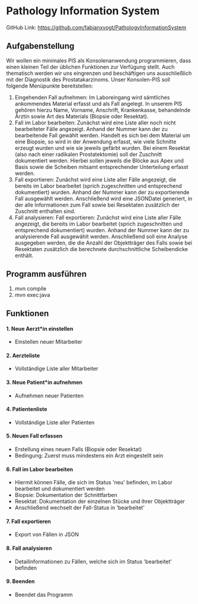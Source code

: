 # Pathology Information System

GitHub Link: https://github.com/fabianxvogt/PathologyInformationSystem

## Aufgabenstellung

Wir wollen ein minimales PIS als Konsolenanwendung programmieren, dass einen kleinen Teil der
üblichen Funktionen zur Verfügung stellt. Auch thematisch werden wir uns eingrenzen und
beschäftigen uns ausschließlich mit der Diagnostik des Prostatakarzinoms. Unser Konsolen-PIS soll
folgende Menüpunkte bereitstellen:
1. Eingehenden Fall aufnehmen: Im Laboreingang wird sämtliches ankommendes Material
erfasst und als Fall angelegt. In unserem PIS gehören hierzu Name, Vorname, Anschrift,
Krankenkasse, behandelnde Ärztin sowie Art des Materials (Biopsie oder Resektat).
2. Fall im Labor bearbeiten: Zunächst wird eine Liste aller noch nicht bearbeiteter Fälle
angezeigt. Anhand der Nummer kann der zu bearbeitende Fall gewählt werden. Handelt es
sich bei dem Material um eine Biopsie, so wird in der Anwendung erfasst, wie viele Schnitte
erzeugt wurden und wie sie jeweils gefärbt wurden. Bei einem Resektat (also nach einer
radikalen Prostatektomie) soll der Zuschnitt dokumentiert werden. Hierbei sollen jeweils die
Blöcke aus Apex und Basis sowie die Scheiben mitsamt entsprechender Unterteilung erfasst
werden.
3. Fall exportieren: Zunächst wird eine Liste aller Fälle angezeigt, die bereits im Labor
bearbeitet (sprich zugeschnitten und entsprechend dokumentiert) wurden. Anhand der
Nummer kann der zu exportierende Fall ausgewählt werden. Anschließend wird eine JSONDatei generiert, in der alle Informationen zum Fall sowie bei Resektaten zusätzlich der
Zuschnitt enthalten sind.
4. Fall analysieren: Fall exportieren: Zunächst wird eine Liste aller Fälle angezeigt, die bereits im
Labor bearbeitet (sprich zugeschnitten und entsprechend dokumentiert) wurden. Anhand
der Nummer kann der zu analysierende Fall ausgewählt werden. Anschließend soll eine
Analyse ausgegeben werden, die die Anzahl der Objektträger des Falls sowie bei Resektaten
zusätzlich die berechnete durchschnittliche Scheibendicke enthält.


## Programm ausführen

1. mvn compile
2. mvn exec:java


## Funktionen

#### 1. Neue Aerzt*in einstellen
- Einstellen neuer Mitarbeiter

#### 2.	Aerzteliste
- Vollständige Liste aller Mitarbeiter

#### 3.	Neue Patient*in aufnehmen
- Aufnehmen neuer Patienten

#### 4.	Patientenliste
- Vollständige Liste aller Patienten

#### 5.	Neuen Fall erfassen
- Erstellung eines neuen Falls (Biopsie oder Resektat)
- Bedingung: Zuerst muss mindestens ein Arzt eingestellt sein

#### 6.	Fall im Labor bearbeiten
- Hiermit können Fälle, die sich im Status 'neu' befinden, im Labor bearbeitet und dokumentiert werden
- Biopsie: Dokumentation der Schnittfarben
- Resektat: Dokumentation der einzelnen Stücke und ihrer Objektträger
- Anschließend wechselt der Fall-Status in 'bearbeitet'

#### 7.	Fall exportieren
- Export von Fällen in JSON

#### 8.	Fall analysieren
- Detailinformationen zu Fällen, welche sich im Status 'bearbeitet' befinden

#### 9.	Beenden
- Beendet das Programm
